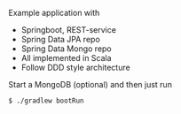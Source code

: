 Example application with
- Springboot, REST-service 
- Spring Data JPA repo
- Spring Data Mongo repo 
- All implemented in Scala
- Follow DDD style architecture

Start a MongoDB (optional) and then just run

    $ ./gradlew bootRun
